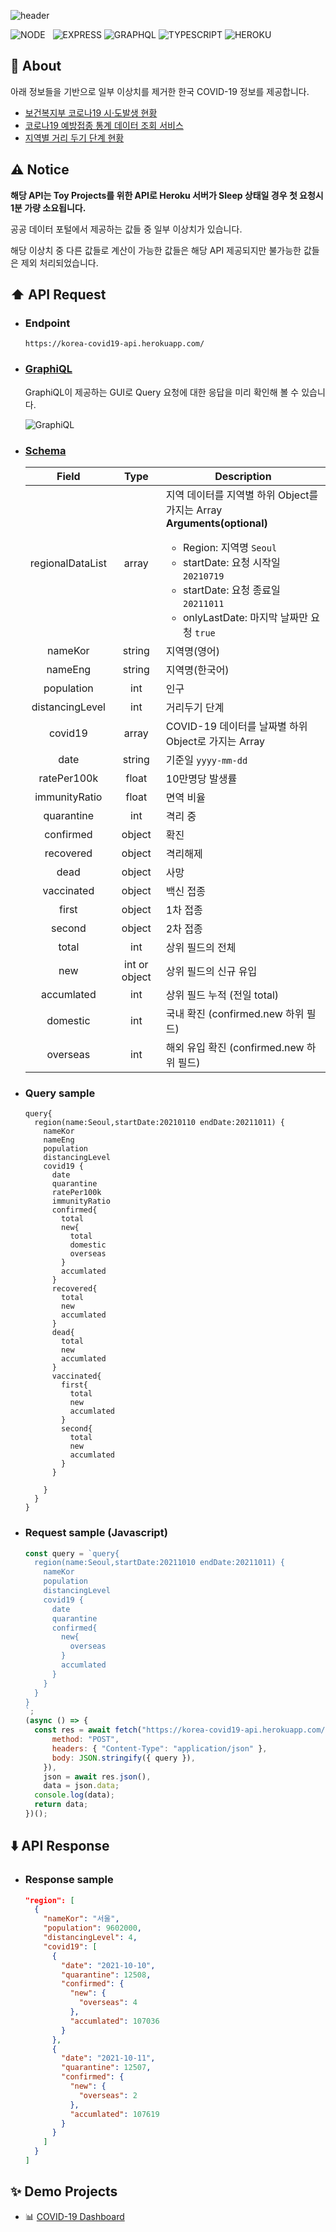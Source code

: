 ![header](https://capsule-render.vercel.app/api?type=rect&color=gradient&height=100&section=header&text=COVID-19%20API&fontSize=40&fontAlign=50&fontAlignY=55)

![NODE](https://img.shields.io/badge/Node.js-339933?style=flat-square&logo=Node.js&logoColor=white)&nbsp;&nbsp;&nbsp;![EXPRESS](https://img.shields.io/badge/Express-4C4C4C?style=flat-square&logo=Express&logoColor=white) ![GRAPHQL](https://img.shields.io/badge/GraphQL-E434AA?style=flat-square&logo=graphql&logoColor=white) ![TYPESCRIPT](https://img.shields.io/badge/Typescript-3178c6?style=flat-square&logo=typescript&logoColor=white) ![HEROKU](https://img.shields.io/badge/Heroku-430098?style=flat-square&logo=Heroku&logoColor=white)

## 📝 About

아래 정보들을 기반으로 일부 이상치를 제거한 한국 COVID-19 정보를 제공합니다.
- [보건복지부 코로나19 시·도발생 현황](https://www.data.go.kr/index.do)
- [코로나19 예방접종 통계 데이터 조회 서비스](https://www.data.go.kr/index.do)
- [지역별 거리 두기 단계 현황](http://ncov.mohw.go.kr/regSocdisBoardView.do)

## ⚠️ Notice

**해당 API는 Toy Projects를 위한 API로 Heroku 서버가 Sleep 상태일 경우 첫 요청시 1분 가량 소요됩니다.**

공공 데이터 포털에서 제공하는 값들 중 일부 이상치가 있습니다. 

해당 이상치 중 다른 값들로 계산이 가능한 값들은 해당 API 제공되지만 불가능한 값들은 제외 처리되었습니다.

## ⬆️ API Request

- ### Endpoint

  `https://korea-covid19-api.herokuapp.com/`

- ### [GraphiQL](https://korea-covid19-api.herokuapp.com/)

  GraphiQL이 제공하는 GUI로 Query 요청에 대한 응답을 미리 확인해 볼 수 있습니다.

  ![GraphiQL](https://user-images.githubusercontent.com/71566740/141089831-8eecd9da-7fca-4777-9802-0bc94b2a1774.png)

- ### [Schema](https://github.com/HyeokjaeLee/korea-covid19-api/blob/main/src/schema/covid19-schema.ts)

  | Field | Type | Description |
  |:-----:|:----:| ----------- |
  | regionalDataList | array | 지역 데이터를 지역별 하위 Object를 가지는 Array<br/>**Arguments(optional)**<ul><li>Region: 지역명 `Seoul`</li><li>startDate: 요청 시작일 `20210719`</li><li>startDate: 요청 종료일 `20211011`</li><li>onlyLastDate: 마지막 날짜만 요청 `true`</li></ul> |
  | nameKor | string | 지역명(영어) |
  | nameEng | string | 지역명(한국어) |
  | population | int | 인구 |
  | distancingLevel | int | 거리두기 단계 |
  | covid19 | array | COVID-19 데이터를 날짜별 하위 Object로 가지는 Array |
  | date | string | 기준일 `yyyy-mm-dd` |
  | ratePer100k | float | 10만명당 발생률 |
  | immunityRatio | float | 면역 비율 |
  | quarantine | int | 격리 중 |
  | confirmed | object | 확진 |
  | recovered | object | 격리해제 |
  | dead | object | 사망 |
  | vaccinated | object | 백신 접종 |
  | first | object | 1차 접종 |
  | second | object | 2차 접종 |
  | total | int | 상위 필드의 전체|
  | new | int or object | 상위 필드의 신규 유입|
  | accumlated | int | 상위 필드 누적 (전일 total) |
  | domestic | int | 국내 확진 (confirmed.new 하위 필드) |
  | overseas | int | 해외 유입 확진 (confirmed.new 하위 필드) |

- ### Query sample

  ```
  query{
    region(name:Seoul,startDate:20210110 endDate:20211011) {
      nameKor
      nameEng
      population
      distancingLevel
      covid19 {
        date
        quarantine
        ratePer100k
        immunityRatio
        confirmed{
          total
          new{
            total
            domestic
            overseas
          }
          accumlated
        }
        recovered{
          total
          new
          accumlated
        }
        dead{
          total
          new
          accumlated
        }
        vaccinated{
          first{
            total
            new
            accumlated
          }
          second{
            total
            new
            accumlated
          }
        }
        
      }
    }
  }
  ```

- ### Request sample (Javascript)
  ```javascript
  const query = `query{
    region(name:Seoul,startDate:20211010 endDate:20211011) {
      nameKor
      population
      distancingLevel
      covid19 {
        date
        quarantine
        confirmed{
          new{
            overseas
          }
          accumlated
        }
      }
    }
  }
  `;
  (async () => {
    const res = await fetch("https://korea-covid19-api.herokuapp.com/", {
        method: "POST",
        headers: { "Content-Type": "application/json" },
        body: JSON.stringify({ query }),
      }),
      json = await res.json(),
      data = json.data;
    console.log(data);
    return data;
  })();
  ```

## ⬇️ API Response

- ### Response sample

  ```json
  "region": [
    {
      "nameKor": "서울",
      "population": 9602000,
      "distancingLevel": 4,
      "covid19": [
        {
          "date": "2021-10-10",
          "quarantine": 12508,
          "confirmed": {
            "new": {
              "overseas": 4
            },
            "accumlated": 107036
          }
        },
        {
          "date": "2021-10-11",
          "quarantine": 12507,
          "confirmed": {
            "new": {
              "overseas": 2
            },
            "accumlated": 107619
          }
        }
      ]
    }
  ]
  ```

## ✨ Demo Projects

- 📊 [COVID-19 Dashboard](https://github.com/HyeokjaeLee/covid19-dashboard)